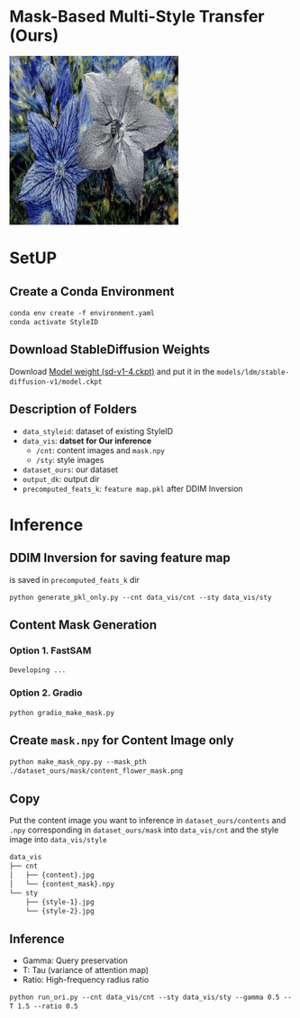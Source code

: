 # Mask-Based Multi-Style Transfer  (Ours)

<img src="./output_dk/ours_multi.png" width="300">

# SetUP

## Create a Conda Environment

```
conda env create -f environment.yaml
conda activate StyleID
```

## Download StableDiffusion Weights

Download <a href='https://huggingface.co/CompVis/stable-diffusion-v-1-4-original/tree/main'>Model weight (sd-v1-4.ckpt)</a> and put it in the `models/ldm/stable-diffusion-v1/model.ckpt`

## Description of Folders

- `data_styleid`: dataset of existing StyleID
- `data_vis`: **datset for Our inference**
    - `/cnt`: content images and `mask.npy`
    - `/sty`: style images
- `dataset_ours`: our dataset
- `output_dk`: output dir
- `precomputed_feats_k`: `feature map.pkl` after DDIM Inversion

# Inference

## DDIM Inversion for saving feature map

is saved in `precomputed_feats_k` dir

```
python generate_pkl_only.py --cnt data_vis/cnt --sty data_vis/sty
```

## Content Mask Generation

### Option 1. FastSAM

```
Developing ...
```

### Option 2. Gradio

```
python gradio_make_mask.py
```

## Create `mask.npy` for Content Image only

```
python make_mask_npy.py --mask_pth ./dataset_ours/mask/content_flower_mask.png
```

## Copy 
Put the content image you want to inference in `dataset_ours/contents` and `.npy` corresponding in `dataset_ours/mask` into `data_vis/cnt` and the style image into `data_vis/style`

```
data_vis
├── cnt
│   ├── {content}.jpg
│   └── {content_mask}.npy
└── sty
    ├── {style-1}.jpg
    └── {style-2}.jpg
```


## Inference

- Gamma: Query preservation
- T: Tau (variance of attention map)
- Ratio: High-frequency radius ratio

```
python run_ori.py --cnt data_vis/cnt --sty data_vis/sty --gamma 0.5 --T 1.5 --ratio 0.5
```
